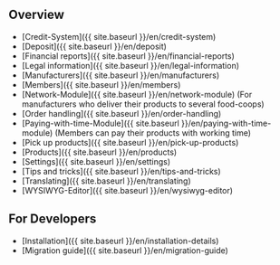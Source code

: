 ## Overview

* [Credit-System]({{ site.baseurl }}/en/credit-system)
* [Deposit]({{ site.baseurl }}/en/deposit)
* [Financial reports]({{ site.baseurl }}/en/financial-reports)
* [Legal information]({{ site.baseurl }}/en/legal-information)
* [Manufacturers]({{ site.baseurl }}/en/manufacturers)
* [Members]({{ site.baseurl }}/en/members)
* [Network-Module]({{ site.baseurl }}/en/network-module) (For manufacturers who deliver their products to several food-coops)
* [Order handling]({{ site.baseurl }}/en/order-handling)
* [Paying-with-time-Module]({{ site.baseurl }}/en/paying-with-time-module) (Members can pay their products with working time)
* [Pick up products]({{ site.baseurl }}/en/pick-up-products)
* [Products]({{ site.baseurl }}/en/products)
* [Settings]({{ site.baseurl }}/en/settings)
* [Tips and tricks]({{ site.baseurl }}/en/tips-and-tricks)
* [Translating]({{ site.baseurl }}/en/translating)
* [WYSIWYG-Editor]({{ site.baseurl }}/en/wysiwyg-editor)

## For Developers
* [Installation]({{ site.baseurl }}/en/installation-details)
* [Migration guide]({{ site.baseurl }}/en/migration-guide)
